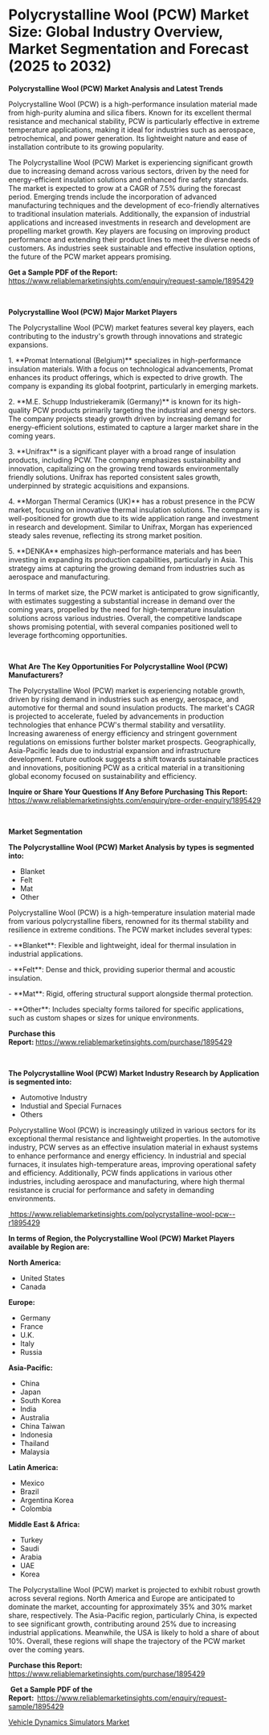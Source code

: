 <p><h1>Polycrystalline Wool (PCW) Market Size: Global Industry Overview, Market Segmentation and Forecast (2025 to 2032)</h1></p><p><strong>Polycrystalline Wool (PCW) Market Analysis and Latest Trends</strong></p>
<p><p>Polycrystalline Wool (PCW) is a high-performance insulation material made from high-purity alumina and silica fibers. Known for its excellent thermal resistance and mechanical stability, PCW is particularly effective in extreme temperature applications, making it ideal for industries such as aerospace, petrochemical, and power generation. Its lightweight nature and ease of installation contribute to its growing popularity.</p><p>The Polycrystalline Wool (PCW) Market is experiencing significant growth due to increasing demand across various sectors, driven by the need for energy-efficient insulation solutions and enhanced fire safety standards. The market is expected to grow at a CAGR of 7.5% during the forecast period. Emerging trends include the incorporation of advanced manufacturing techniques and the development of eco-friendly alternatives to traditional insulation materials. Additionally, the expansion of industrial applications and increased investments in research and development are propelling market growth. Key players are focusing on improving product performance and extending their product lines to meet the diverse needs of customers. As industries seek sustainable and effective insulation options, the future of the PCW market appears promising.</p></p>
<p><strong>Get a Sample PDF of the Report:&nbsp;</strong> <a href="https://www.reliablemarketinsights.com/enquiry/request-sample/1895429?utm_campaign=1887&utm_medium=2&utm_source=Github&utm_content=ia&utm_term=14012025&utm_id=polycrystalline-wool-pcw">https://www.reliablemarketinsights.com/enquiry/request-sample/1895429</a></p>
<p>&nbsp;</p>
<p><strong>Polycrystalline Wool (PCW) Major Market Players</strong></p>
<p><p>The Polycrystalline Wool (PCW) market features several key players, each contributing to the industry's growth through innovations and strategic expansions. </p><p>1. **Promat International (Belgium)** specializes in high-performance insulation materials. With a focus on technological advancements, Promat enhances its product offerings, which is expected to drive growth. The company is expanding its global footprint, particularly in emerging markets.</p><p>2. **M.E. Schupp Industriekeramik (Germany)** is known for its high-quality PCW products primarily targeting the industrial and energy sectors. The company projects steady growth driven by increasing demand for energy-efficient solutions, estimated to capture a larger market share in the coming years.</p><p>3. **Unifrax** is a significant player with a broad range of insulation products, including PCW. The company emphasizes sustainability and innovation, capitalizing on the growing trend towards environmentally friendly solutions. Unifrax has reported consistent sales growth, underpinned by strategic acquisitions and expansions.</p><p>4. **Morgan Thermal Ceramics (UK)** has a robust presence in the PCW market, focusing on innovative thermal insulation solutions. The company is well-positioned for growth due to its wide application range and investment in research and development. Similar to Unifrax, Morgan has experienced steady sales revenue, reflecting its strong market position.</p><p>5. **DENKA** emphasizes high-performance materials and has been investing in expanding its production capabilities, particularly in Asia. This strategy aims at capturing the growing demand from industries such as aerospace and manufacturing.</p><p>In terms of market size, the PCW market is anticipated to grow significantly, with estimates suggesting a substantial increase in demand over the coming years, propelled by the need for high-temperature insulation solutions across various industries. Overall, the competitive landscape shows promising potential, with several companies positioned well to leverage forthcoming opportunities.</p></p>
<p>&nbsp;</p>
<p><strong>What Are The Key Opportunities For Polycrystalline Wool (PCW) Manufacturers?</strong></p>
<p><p>The Polycrystalline Wool (PCW) market is experiencing notable growth, driven by rising demand in industries such as energy, aerospace, and automotive for thermal and sound insulation products. The market's CAGR is projected to accelerate, fueled by advancements in production technologies that enhance PCW's thermal stability and versatility. Increasing awareness of energy efficiency and stringent government regulations on emissions further bolster market prospects. Geographically, Asia-Pacific leads due to industrial expansion and infrastructure development. Future outlook suggests a shift towards sustainable practices and innovations, positioning PCW as a critical material in a transitioning global economy focused on sustainability and efficiency.</p></p>
<p><strong>Inquire or Share Your Questions If Any Before Purchasing This Report:</strong> <a href="https://www.reliablemarketinsights.com/enquiry/pre-order-enquiry/1895429?utm_campaign=1887&utm_medium=2&utm_source=Github&utm_content=ia&utm_term=14012025&utm_id=polycrystalline-wool-pcw">https://www.reliablemarketinsights.com/enquiry/pre-order-enquiry/1895429</a></p>
<p>&nbsp;</p>
<p><strong>Market Segmentation</strong></p>
<p><strong>The Polycrystalline Wool (PCW) Market Analysis by types is segmented into:</strong></p>
<p><ul><li>Blanket</li><li>Felt</li><li>Mat</li><li>Other</li></ul></p>
<p><p>Polycrystalline Wool (PCW) is a high-temperature insulation material made from various polycrystalline fibers, renowned for its thermal stability and resilience in extreme conditions. The PCW market includes several types: </p><p>- **Blanket**: Flexible and lightweight, ideal for thermal insulation in industrial applications. </p><p>- **Felt**: Dense and thick, providing superior thermal and acoustic insulation. </p><p>- **Mat**: Rigid, offering structural support alongside thermal protection. </p><p>- **Other**: Includes specialty forms tailored for specific applications, such as custom shapes or sizes for unique environments.</p></p>
<p><strong>Purchase this Report:&nbsp;</strong><a href="https://www.reliablemarketinsights.com/purchase/1895429?utm_campaign=1887&utm_medium=2&utm_source=Github&utm_content=ia&utm_term=14012025&utm_id=polycrystalline-wool-pcw">https://www.reliablemarketinsights.com/purchase/1895429</a></p>
<p>&nbsp;</p>
<p><strong>The Polycrystalline Wool (PCW) Market Industry Research by Application is segmented into:</strong></p>
<p><ul><li>Automotive Industry</li><li>Industial and Special Furnaces</li><li>Others</li></ul></p>
<p><p>Polycrystalline Wool (PCW) is increasingly utilized in various sectors for its exceptional thermal resistance and lightweight properties. In the automotive industry, PCW serves as an effective insulation material in exhaust systems to enhance performance and energy efficiency. In industrial and special furnaces, it insulates high-temperature areas, improving operational safety and efficiency. Additionally, PCW finds applications in various other industries, including aerospace and manufacturing, where high thermal resistance is crucial for performance and safety in demanding environments.</p></p>
<p><a href="https://www.reliablemarketinsights.com/polycrystalline-wool-pcw--r1895429?utm_campaign=1887&utm_medium=2&utm_source=Github&utm_content=ia&utm_term=14012025&utm_id=polycrystalline-wool-pcw">&nbsp;https://www.reliablemarketinsights.com/polycrystalline-wool-pcw--r1895429</a></p>
<p><strong>In terms of Region, the Polycrystalline Wool (PCW) Market Players available by Region are:</strong></p>
<p>
    <p> <strong> North America: </strong>
        <ul>
            <li>United States</li>
            <li>Canada</li>
        </ul>
        </p> 
    <p> <strong> Europe: </strong>
        <ul>
            <li>Germany</li>
            <li>France</li>
            <li>U.K.</li>
            <li>Italy</li>
            <li>Russia</li>
        </ul>
        </p> 
    <p> <strong> Asia-Pacific: </strong>
        <ul>
            <li>China</li>
            <li>Japan</li>
            <li>South Korea</li>
            <li>India</li>
            <li>Australia</li>
            <li>China Taiwan</li>
            <li>Indonesia</li>
            <li>Thailand</li>
            <li>Malaysia</li>
        </ul>
        </p> 
    <p> <strong> Latin America: </strong>
        <ul>
            <li>Mexico</li>
            <li>Brazil</li>
            <li>Argentina Korea</li>
            <li>Colombia</li>
        </ul>
        </p> 
    <p> <strong> Middle East & Africa: </strong>
        <ul>
            <li>Turkey</li>
            <li>Saudi</li>
            <li>Arabia</li>
            <li>UAE</li>
            <li>Korea</li>
        </ul>
    </p>
    </p>
<p><p>The Polycrystalline Wool (PCW) market is projected to exhibit robust growth across several regions. North America and Europe are anticipated to dominate the market, accounting for approximately 35% and 30% market share, respectively. The Asia-Pacific region, particularly China, is expected to see significant growth, contributing around 25% due to increasing industrial applications. Meanwhile, the USA is likely to hold a share of about 10%. Overall, these regions will shape the trajectory of the PCW market over the coming years.</p></p>
<p><strong>Purchase this Report: </strong><a href="https://www.reliablemarketinsights.com/purchase/1895429?utm_campaign=1887&utm_medium=2&utm_source=Github&utm_content=ia&utm_term=14012025&utm_id=polycrystalline-wool-pcw">https://www.reliablemarketinsights.com/purchase/1895429</a></p>
<p>&nbsp;<strong>Get a Sample PDF of the Report:&nbsp;&nbsp;</strong><a href="https://www.reliablemarketinsights.com/enquiry/request-sample/1895429?utm_campaign=1887&utm_medium=2&utm_source=Github&utm_content=ia&utm_term=14012025&utm_id=polycrystalline-wool-pcw">https://www.reliablemarketinsights.com/enquiry/request-sample/1895429</a></p>
<p><strong></strong></p>
<p><p><a href="https://github.com/julyju69/Market-Research-Report-List-5/blob/main/vehicle-dynamics-simulators-market.md?utm_campaign=1887&utm_medium=2&utm_source=Github&utm_content=ia&utm_term=14012025&utm_id=polycrystalline-wool-pcw">Vehicle Dynamics Simulators Market</a></p></p>